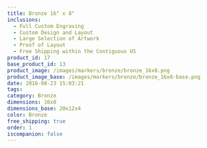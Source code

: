 ```yaml
---
title: Bronze 16" x 8"
inclusions:
  - Full Custom Engraving
  - Custom Design and Layout
  - Large Selection of Artwork
  - Proof of Layout
  - Free Shipping within the Contiguous US
product_id: 17
base_product_id: 13
product_image: /images/markers/bronze/bronze_16x8.png
product_image_base: /images/markers/bronze/bronze_16x8-base.png
date: 2016-08-23 15:03:21
tags: 
category: Bronze
dimensions: 16x8
dimensions_base: 20x12x4
color: Bronze
free_shipping: true
order: 1
iscompanion: false
---
```

